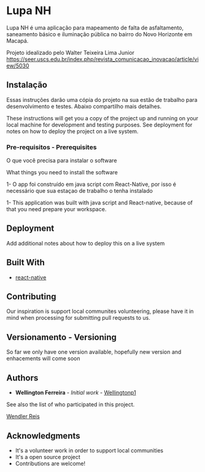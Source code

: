 # Lupa NH
Lupa NH é uma aplicação para mapeamento de falta de asfaltamento, saneamento básico e iluminação pública no bairro do Novo Horizonte em Macapá.

Projeto idealizado pelo Walter Teixeira Lima Junior
https://seer.uscs.edu.br/index.php/revista_comunicacao_inovacao/article/view/5030

## Instalação

Essas instruções darão uma cópia do projeto na sua estão de trabalho para desenvolvimento e testes. Abaixo compartilho mais detalhes.

These instructions will get you a copy of the project up and running on your local machine for development and testing purposes. See deployment for notes on how to deploy the project on a live system.

### Pre-requisitos - Prerequisites

O que você precisa para instalar o software

What things you need to install the software 


1- O app foi construído em java script com React-Native, por isso é necessário que sua estaçao de trabalho o tenha instalado 

1- This application was built with java script and React-native, because of that you need prepare your workspace.


## Deployment

Add additional notes about how to deploy this on a live system

## Built With

* [react-native](http://www.reactnative.com/)


## Contributing

Our inspiration is support local communites volunteering, please have it in mind when processing for submitting pull requests to us.

## Versionamento - Versioning

So far we only have one version available, hopefully new version and enhacements will come soon

## Authors

* **Wellington Ferreira** - *Initial work* - [Wellingtonp1](https://github.com/wellingtonp1)

See also the list of who participated in this project.
    
[Wendler Reis](https://github.com/wendlereis)


## Acknowledgments

* It's a volunteer work in order to support local communities 
* It's a open source project
* Contributions are welcome!


